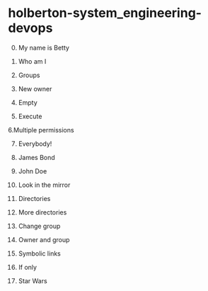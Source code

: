 # holberton-system_engineering-devops

0. My name is Betty

1. Who am I

2. Groups

1. New owner

4. Empty

5. Execute

6.Multiple permissions

7. Everybody!

8. James Bond

9. John Doe

10. Look in the mirror

11. Directories

12. More directories

13. Change group 

14. Owner and group

15. Symbolic links

16. If only

17. Star Wars

